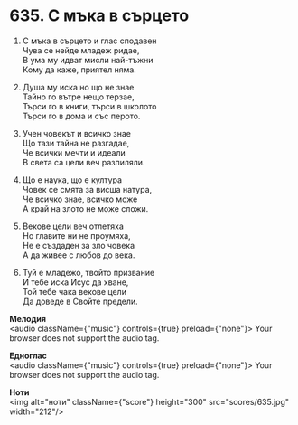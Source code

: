 # 635. С мъка в сърцето

1. С мъка в сърцето и глас сподавен  
Чува се нейде младеж ридае,  
В ума му идват мисли най-тъжни  
Кому да каже, приятел няма.  

2. Душа му иска но що не знае  
Тайно го вътре нещо терзае,  
Търси го в книги, търси в школото  
Търси го в дома и със перото.  

3. Учен човекът и всичко знае  
Що тази тайна не разгадае,  
Че всички мечти и идеали  
В света са цели веч разпиляли.  

4. Що е наука, що е култура  
Човек се смята за висша натура,  
Че всичко знае, всичко може  
А край на злото не може сложи.  

5. Векове цели веч отлетяха  
Но главите ни не проумяха,  
Не е създаден за зло човека  
А да живее с любов до века.  

6. Туй е младежо, твойто призвание  
И тебе иска Исус да хване,  
Той тебе чака векове цели  
Да доведе в Свойте предели.  

**Мелодия**  
<audio className={"music"} controls={true} preload={"none"}>
    <source src="mp3/635.mp3" type="audio/mpeg"/>
    Your browser does not support the audio tag.
</audio>

**Едноглас**  
<audio className={"music"} controls={true} preload={"none"}>
    <source src="transp/635.mp3" type="audio/mpeg"/>
    Your browser does not support the audio tag.
</audio>

**Ноти**  
<img alt="ноти" className={"score"} height="300" src="scores/635.jpg" width="212"/>
